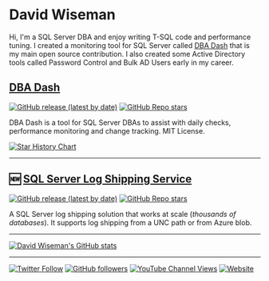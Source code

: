 # David Wiseman

Hi, I'm a SQL Server DBA and enjoy writing T-SQL code and performance tuning.  I created a monitoring tool for SQL Server called [DBA Dash](https://github.com/trimble-oss/dba-dash) that is my main open source contribution.  I also created some Active Directory tools called Password Control and Bulk AD Users early in my career.

## [DBA Dash](https://github.com/trimble-oss/dba-dash)
[![GitHub release (latest by date)](https://img.shields.io/github/downloads/trimble-oss/dba-dash/total?style=for-the-badge)](https://github.com/trimble-oss/dba-dash/releases)
[![GitHub Repo stars](https://img.shields.io/github/stars/trimble-oss/dba-dash?style=for-the-badge)](https://github.com/trimble-oss/dba-dash/stargazers)

DBA Dash is a tool for SQL Server DBAs to assist with daily checks, performance monitoring and change tracking.  MIT License.

[![Star History Chart](https://api.star-history.com/svg?repos=trimble-oss/dba-dash&type=Date)](https://star-history.com/#trimble-oss/dba-dash&Date)

---
## 🆕 [SQL Server Log Shipping Service](https://github.com/trimble-oss/sql-log-shipping-service)
[![GitHub release (latest by date)](https://img.shields.io/github/downloads/trimble-oss/sql-log-shipping-service/total?style=for-the-badge)](https://github.com/trimble-oss/sql-log-shipping-service/releases)
[![GitHub Repo stars](https://img.shields.io/github/stars/trimble-oss/sql-log-shipping-service?style=for-the-badge)](https://github.com/trimble-oss/sql-log-shipping-service/stargazers)

A SQL Server log shipping solution that works at scale (*thousands of databases*).  It supports log shipping from a UNC path or from Azure blob.

---

[![David Wiseman's GitHub stats](https://github-readme-stats.vercel.app/api?username=DavidWiseman&count_private=true&theme=github_dark&include_all_commits=true&show_icons=true)](https://github.com/anuraghazra/github-readme-stats)

---

[![Twitter Follow](https://img.shields.io/twitter/follow/wiseDATAman?style=social)](https://twitter.com/WiseDATAman)
[![GitHub followers](https://img.shields.io/github/followers/DavidWiseman?style=social)](https://github.com/login?return_to=https%3A%2F%2Fgithub.com%2FDavidWiseman)
[![YouTube Channel Views](https://img.shields.io/youtube/channel/views/UCjACQ6uAfYPQJ2zydZxnAKg?style=social)](https://www.youtube.com/channel/UCjACQ6uAfYPQJ2zydZxnAKg)
[![Website](https://img.shields.io/website?label=wisedataman.com&url=https%3A%2F%2Fwisedataman.com)](https://wisedataman.com/)

